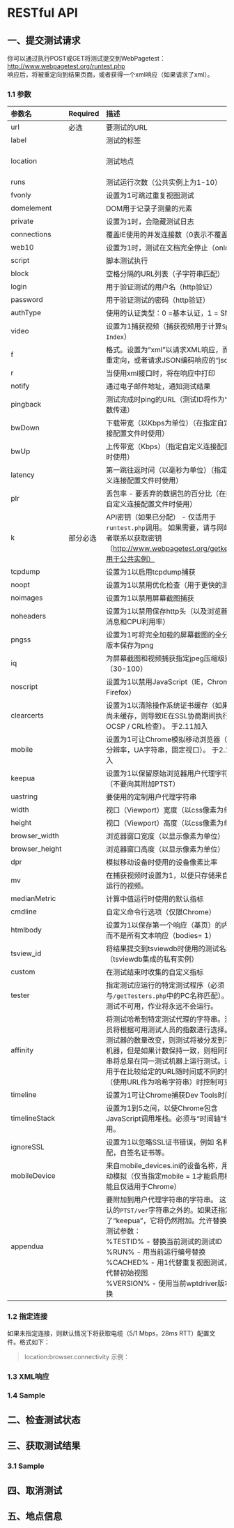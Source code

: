 # RESTful API

## 一、提交测试请求
你可以通过执行POST或GET将测试提交到WebPagetest：http://www.webpagetest.org/runtest.php  
响应后，将被重定向到结果页面，或者获得一个xml响应（如果请求了xml）。
### 1.1 参数
| 参数名        | Required  | 描述 | 默认值 |
| :------------|---------------|:-------------|----------|
| url          | 必选 | 要测试的URL | |
| label        |     | 测试的标签   | |
| location     |     | 测试地点     | Dulles 5Mbps Cable |
| runs         |     | 测试运行次数（公共实例上为1-10） | 1 |
| fvonly       |     | 设置为1可跳过重复视图测试   | 0 |
| domelement   |     | DOM用于记录子测量的元素   |  |
| private      |     | 设置为1时，会隐藏测试日志   | 0 |
| connections  |     | 覆盖IE使用的并发连接数（0表示不覆盖）   | 0 |
| web10        |     | 设置为1时，测试在文档完全停止（onload）   | 0 |
| script       |     | 脚本测试执行   |  |
| block        |     | 空格分隔的URL列表（子字符串匹配）   |  |
| login        |     | 用于验证测试的用户名（http验证）   |  |
| password     |     | 用于验证测试的密码（http验证）   |  |
| authType     |     | 使用的认证类型：0 =基本认证，1 = SNS   | 0 |
| video        |     | 设置为1捕获视频（捕获视频用于计算`Speed Index`）   | 0 |
| f            |     | 格式。设置为“xml”以请求XML响应，而不是重定向，或者请求JSON编码响应的“json”   |  |
| r            |     | 当使用xml接口时，将在响应中打印   |  |
| notify       |     | 通过电子邮件地址，通知测试结果   |  |
| pingback     |     | 测试完成时ping的URL（测试ID将作为“id”参数传递）   |  |
| bwDown       |     | 下载带宽（以Kbps为单位）（在指定自定义连接配置文件时使用）   |  |
| bwUp         |     | 上传带宽（Kbps）（指定自定义连接配置文件时使用）   |  |
| latency      |     | 第一跳往返时间（以毫秒为单位）（指定自定义连接配置文件时使用）   |  |
| plr          |     | 丢包率 - 要丢弃的数据包的百分比（在指定自定义连接配置文件时使用）   |  
| k            |部分必选| API密钥（如果已分配） - 仅适用于`runtest.php`调用。 如果需要，请与网站所有者联系以获取密钥（http://www.webpagetest.org/getkey.php用于公共实例）|  |
| tcpdump      |     | 设置为1以启用tcpdump捕获   | 0 |
| noopt        |     | 设置为1以禁用优化检查（用于更快的测试）   | 0 |
| noimages     |     | 设置为1以禁用屏幕截图捕获   | 0 |
| noheaders    |     | 设置为1以禁用保存http头（以及浏览器状态消息和CPU利用率）   | 0 |
| pngss        |     | 设置为1可将完全加载的屏幕截图的全分辨率版本保存为png   |  |
| iq           |     | 为屏幕截图和视频捕获指定jpeg压缩级别（30-100）   |  |
| noscript     |     | 设置为1以禁用JavaScript（IE，Chrome，Firefox）   |  |
| clearcerts   |     | 设置为1以清除操作系统证书缓存（如果证书尚未缓存，则导致IE在SSL协商期间执行OCSP / CRL检查）。 于2.11加入   | 0 |
| mobile       |     | 设置为1可让Chrome模拟移动浏览器（屏幕分辨率，UA字符串，固定视口）。 于2.11加入   | 0 |
| keepua       |     | 设置为1以保留原始浏览器用户代理字符串（不要向其附加PTST）   |  |
| uastring     |     | 要使用的定制用户代理字符串   |  |
| width        |     | 视口（Viewport）宽度（以css像素为单位）   |  |
| height       |     | 视口（Viewport）高度（以css像素为单位）   |  |
|browser_width |     | 浏览器窗口宽度（以显示像素为单位）   |  |
|browser_height|     | 浏览器窗口高度（以显示像素为单位）   |  |
| dpr          |     | 模拟移动设备时使用的设备像素比率   |  |
| mv           |     | 在捕获视频时设置为1，以便只存储来自中值运行的视频。   | 0 |
| medianMetric |     | 计算中值运行时使用的默认指标   | loadTime |
| cmdline      |     | 自定义命令行选项（仅限Chrome）   |  |
| htmlbody     |     | 设置为1以保存第一个响应（基页）的内容，而不是所有文本响应（bodies= 1）   |  |
| tsview_id    |     | 将结果提交到tsviewdb时使用的测试名称（tsviewdb集成的私有实例）   |  |
| custom       |     | 在测试结束时收集的自定义指标   |  |
| tester       |     | 指定测试应运行的特定测试程序（必须与`/getTesters.php`中的PC名称匹配）。如果测试不可用，作业将永远不会运行。   |  |
| affinity     |     | 将测试哈希到特定测试代理的字符串。测试人员将根据可用测试人员的指数进行选择。如果测试器的数量改变，则测试将被分发到不同的机器，但是如果计数保持一致，则相同的字符串将总是在同一测试机器上运行测试。这可以用于在比较给定的URL随时间或不同的参数（使用URL作为哈希字符串）时控制可变性。   |  |
| timeline     |     | 设置为1可让Chrome捕获Dev Tools时间轴   | 0 |
|timelineStack |     | 设置为1到5之间，以使Chrome包含JavaScript调用堆栈。必须与“时间轴”结合使用。   | 0 |
| ignoreSSL    |     | 设置为1以忽略SSL证书错误，例如 名称不匹配，自签名证书等。   | 0 |
| mobileDevice |     | 来自mobile_devices.ini的设备名称，用于移动模拟（仅当指定mobile = 1才能启用模拟功能且仅适用于Chrome）   |  |
| appendua     |     | 要附加到用户代理字符串的字符串。 这是默认的`PTST/ver`字符串之外的。如果还指定了“keepua”，它将仍然附加。允许替换一些测试参数：<br>%TESTID% - 替换当前测试的测试ID<br>%RUN% - 用当前运行编号替换<br>%CACHED% - 用1代替重复视图测试，用0代替初始视图<br>%VERSION% - 使用当前wptdriver版本号替换|  |

### 1.2 指定连接
如果未指定连接，则默认情况下将获取电缆（5/1 Mbps，28ms RTT）配置文件。格式如下：
> location:browser.connectivity
示例：

### 1.3 XML响应
### 1.4 Sample

## 二、检查测试状态
## 三、获取测试结果
### 3.1 Sample
## 四、取消测试
## 五、地点信息
